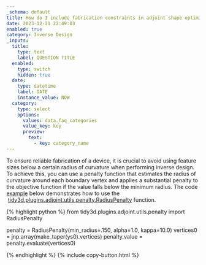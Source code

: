 ```yaml
---
_schema: default
title: How do I include fabrication constraints in adjoint shape optimization?
date: 2023-12-21 22:49:03
enabled: true
category: Inverse Design
_inputs:
  title:
    type: text
    label: QUESTION TITLE
  enabled:
    type: switch
    hidden: true
  date:
    type: datetime
    label: DATE
    instance_value: NOW
  category:
    type: select
    options:
      values: data.faq_categories
      value_key: key
      preview:
        text:
          - key: category_name
---
```

<div><p>To ensure reliable fabrication of a device, it is crucial to avoid using feature sizes below a certain radius of curvature when performing inverse design. To achieve this, you can use a penalty function that estimates the radius of curvature around each boundary vertex and applies a substantial penalty to the objective function if the value falls below the minimum radius. The code <a href="https://www.flexcompute.com/tidy3d/examples/notebooks/AdjointPlugin5BoundaryGradients/">example</a> below demonstrates how to use the &nbsp;<a target="_blank" rel="noopener" href="https://docs.flexcompute.com/projects/tidy3d/en/latest/api/_autosummary/tidy3d.plugins.adjoint.utils.penalty.RadiusPenalty.html">tidy3d.plugins.adjoint.utils.penalty.RadiusPenalty</a> function.</p><div markdown class="code-snippet">{% highlight python %}
from tidy3d.plugins.adjoint.utils.penalty import RadiusPenalty

penalty = RadiusPenalty(min_radius=.150, alpha=1.0, kappa=10.0)
vertices0 = jnp.array(make_taper(ys0).vertices)
penalty_value = penalty.evaluate(vertices0)

{% endhighlight %}
{% include copy-button.html %}</div><p> </p></div>

<div> </div>

<div> </div>